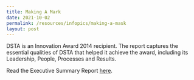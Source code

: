 ```yaml
---
title: Making A Mark
date: 2021-10-02
permalink: /resources/infopics/making-a-mask
layout: post
---
```



DSTA is an Innovation Award 2014 recipient. The report captures the essential qualities of DSTA that helped it achieve the award, including its Leadership, People, Processes and Results.

Read the Executive Summary Report [here](https://www.dsta.gov.sg/docs/default-source/dsta-about/dsta-innovation-award-2014-executive-summary.pdf?sfvrsn=2).